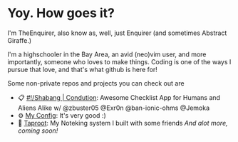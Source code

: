 # Yoy. How goes it?

I'm TheEnquirer, also know as, well, just Enquirer (and sometimes Abstract Giraffe.) 

I'm a highschooler in the Bay Area, an avid (neo)vim user, and more importantly, someone who loves to make things. Coding is one of the ways I pursue that love, and that's what github is here for! 


Some non-private repos and projects you can check out are 

- 📋 [#!/Shabang | Condution](www.condution.com): Awesome Checklist App for Humans and Aliens Alike w/ @zbuster05 @Exr0n @ban-ionic-ohms @Jemoka 
- ⚙️ [My Config](https://github.com/TheEnquirer/config): It's very good :)
- 🌱 [Taproot](https://github.com/SkoolNotes/Taproot): My Noteking system I built with some friends 
*And alot more, coming soon!* 



<!--
**TheEnquirer/TheEnquirer** is a ✨ _special_ ✨ repository because its `README.md` (this file) appears on your GitHub profile.

Here are some ideas to get you started:

- 🔭 I’m currently working on ...
- 🌱 I’m currently learning ...
- 👯 I’m looking to collaborate on ...
- 🤔 I’m looking for help with ...
- 💬 Ask me about ...
- 📫 How to reach me: ...
- 😄 Pronouns: ...
- ⚡ Fun fact: ...
-->

